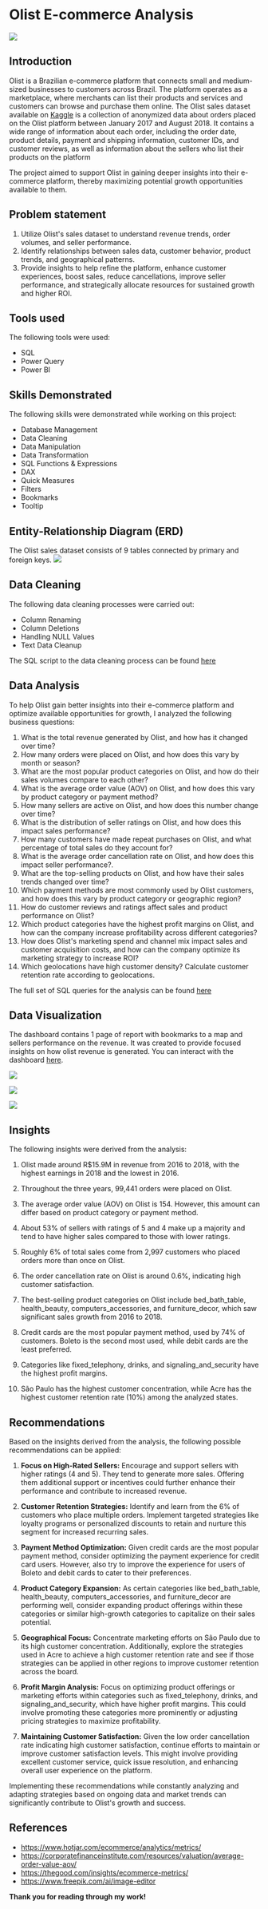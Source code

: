 # Olist E-commerce Analysis

![](introduc_image.png)

## Introduction

Olist is a Brazilian e-commerce platform that connects small and medium-sized businesses to customers across Brazil. The platform operates as a marketplace, where merchants can list
their products and services and customers can browse and purchase them online. The Olist sales dataset available on [Kaggle](https://www.kaggle.com/datasets) is a collection of anonymized data about orders
placed on the Olist platform between January 2017 and August 2018. It contains a wide range
of information about each order, including the order date, product details, payment and shipping
information, customer IDs, and customer reviews, as well as information about the sellers who list their products on the platform

The project aimed to support Olist in gaining deeper insights into their e-commerce platform, thereby maximizing potential growth opportunities available to them.

## Problem statement

1. Utilize Olist's sales dataset to understand revenue trends, order volumes, and seller performance.
2. Identify relationships between sales data, customer behavior, product trends, and geographical patterns.
3. Provide insights to help refine the platform, enhance customer experiences, boost sales, reduce cancellations, improve seller performance, and strategically allocate resources for sustained growth and higher ROI.

## Tools used

The following tools were used:

- SQL
- Power Query
- Power BI

## Skills Demonstrated

The following skills were demonstrated while working on this project:

- Database Management
- Data Cleaning
- Data Manipulation
- Data Transformation
- SQL Functions & Expressions
- DAX
- Quick Measures
- Filters 
- Bookmarks
- Tooltip

 ## Entity-Relationship Diagram (ERD) 

 The Olist sales dataset consists of 9 tables connected by primary and foreign keys.
 ![](olist_erd.png)

## Data Cleaning

The following data cleaning processes were carried out:
- Column Renaming
- Column Deletions
- Handling NULL Values
- Text Data Cleanup
  
The SQL script to the data cleaning process can be found [here](data_cleaning.md)

## Data Analysis

To help Olist gain better insights into their e-commerce platform and optimize available
opportunities for growth, I analyzed the following business questions:

1. What is the total revenue generated by Olist, and how has it changed over time?
2. How many orders were placed on Olist, and how does this vary by month or season?
3. What are the most popular product categories on Olist, and how do their sales volumes
compare to each other?
4. What is the average order value (AOV) on Olist, and how does this vary by product category
or payment method?
5. How many sellers are active on Olist, and how does this number change over time?
6. What is the distribution of seller ratings on Olist, and how does this impact sales
performance?
7. How many customers have made repeat purchases on Olist, and what percentage of total
sales do they account for?
8. What is the average order cancellation rate on Olist, and how does this impact seller
performance?.
9. What are the top-selling products on Olist, and how have their sales trends changed over
time?
10. Which payment methods are most commonly used by Olist customers, and how does this
vary by product category or geographic region?
11. How do customer reviews and ratings affect sales and product performance on Olist?
12. Which product categories have the highest profit margins on Olist, and how can the
company increase profitability across different categories?
13. How does Olist's marketing spend and channel mix impact sales and customer acquisition
costs, and how can the company optimize its marketing strategy to increase ROI?
14. Which geolocations have high customer density? Calculate customer retention rate according to
geolocations.

The full set of SQL queries for the analysis can be found [here](exploratory_analysis_queries.md)

## Data Visualization

The dashboard contains 1 page of report with bookmarks to a map and sellers performance on the revenue. It was created to provide focused insights on how olist revenue is generated. You can interact with the dashboard [here](https://app.powerbi.com/view?r=eyJrIjoiMjc5YTJlNjYtOTA0YS00MWY0LThjODQtODQ3YTc5YTg5NGFhIiwidCI6ImNjODUzODE0LWNlNjgtNDRiMS1hZDBhLTdhYzFiZjM1Y2E2ZSJ9).

![](reve_trend.jpg)

![](revenue_map.jpg)

![](sellers_performance.jpg)

## Insights
The following insights were derived from the analysis:

1. Olist made around R$15.9M in revenue from 2016 to 2018, with the highest earnings in 2018 and the lowest in 2016.

2. Throughout the three years, 99,441 orders were placed on Olist.

3. The average order value (AOV) on Olist is 154. However, this amount can differ based on product category or payment method.

4. About 53% of sellers with ratings of 5 and 4 make up a majority and tend to have higher sales compared to those with lower ratings.

5. Roughly 6% of total sales come from 2,997 customers who placed orders more than once on Olist.

6. The order cancellation rate on Olist is around 0.6%, indicating high customer satisfaction.

7. The best-selling product categories on Olist include bed_bath_table, health_beauty, computers_accessories, and furniture_decor, which saw significant sales growth from 2016 to 2018.

8. Credit cards are the most popular payment method, used by 74% of customers. Boleto is the second most used, while debit cards are the least preferred.

9. Categories like fixed_telephony, drinks, and signaling_and_security have the highest profit margins.

10. São Paulo has the highest customer concentration, while Acre has the highest customer retention rate (10%) among the analyzed states.

## Recommendations

Based on the insights derived from the analysis, the following possible recommendations can be applied:

1. **Focus on High-Rated Sellers:** Encourage and support sellers with higher ratings (4 and 5). They tend to generate more sales. Offering them additional support or incentives could further enhance their performance and contribute to increased revenue.

2. **Customer Retention Strategies:** Identify and learn from the 6% of customers who place multiple orders. Implement targeted strategies like loyalty programs or personalized discounts to retain and nurture this segment for increased recurring sales.

3. **Payment Method Optimization:** Given credit cards are the most popular payment method, consider optimizing the payment experience for credit card users. However, also try to improve the experience for users of Boleto and debit cards to cater to their preferences.

4. **Product Category Expansion:** As certain categories like bed_bath_table, health_beauty, computers_accessories, and furniture_decor are performing well, consider expanding product offerings within these categories or similar high-growth categories to capitalize on their sales potential.

5. **Geographical Focus:** Concentrate marketing efforts on São Paulo due to its high customer concentration. Additionally, explore the strategies used in Acre to achieve a high customer retention rate and see if those strategies can be applied in other regions to improve customer retention across the board.

6. **Profit Margin Analysis:** Focus on optimizing product offerings or marketing efforts within categories such as fixed_telephony, drinks, and signaling_and_security, which have higher profit margins. This could involve promoting these categories more prominently or adjusting pricing strategies to maximize profitability.

7. **Maintaining Customer Satisfaction:** Given the low order cancellation rate indicating high customer satisfaction, continue efforts to maintain or improve customer satisfaction levels. This might involve providing excellent customer service, quick issue resolution, and enhancing overall user experience on the platform.

Implementing these recommendations while constantly analyzing and adapting strategies based on ongoing data and market trends can significantly contribute to Olist's growth and success.

## References
- https://www.hotjar.com/ecommerce/analytics/metrics/
- https://corporatefinanceinstitute.com/resources/valuation/average-order-value-aov/
- https://thegood.com/insights/ecommerce-metrics/
- https://www.freepik.com/ai/image-editor

**Thank you for reading through my work!**
  
